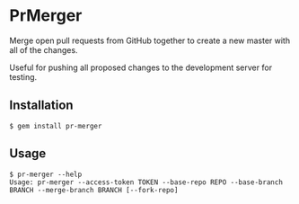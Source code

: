 # PrMerger

Merge open pull requests from GitHub together to create a new master with all of the changes.

Useful for pushing all proposed changes to the development server for testing.

## Installation

```
$ gem install pr-merger
```

## Usage

```
$ pr-merger --help
Usage: pr-merger --access-token TOKEN --base-repo REPO --base-branch BRANCH --merge-branch BRANCH [--fork-repo]
```
